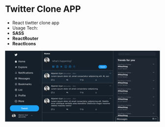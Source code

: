 # Twitter Clone APP

- React tiwtter clone app
- Usage Tech:
- **SASS**
- **ReactRouter**
- **ReactIcons**

![image](https://github.com/Alperen-ucar/twitter-app/blob/master/src/img/img.png)


